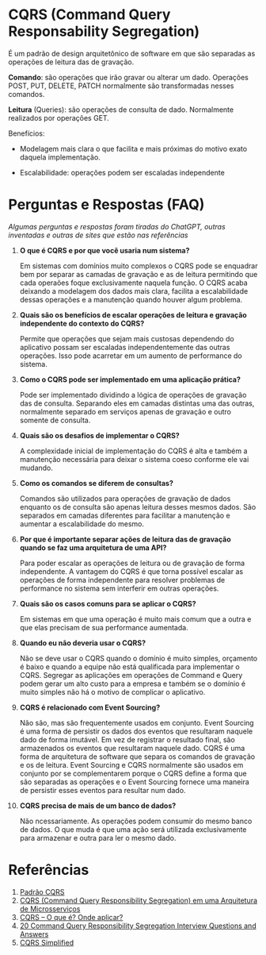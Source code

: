 # CQRS (Command Query Responsability Segregation)

É um padrão de design arquitetônico de software em que são separadas as operações de leitura das de gravação. 

**Comando**: são operações que irão gravar ou alterar um dado. Operações POST, PUT, DELETE, PATCH normalmente são transformadas nesses comandos.

**Leitura** (Queries): são operações de consulta de dado. Normalmente realizados por operações GET.

Benefícios:

- Modelagem mais clara o que facilita e mais próximas do motivo exato daquela implementação.

- Escalabilidade: operações podem ser escaladas independente

# Perguntas e Respostas (FAQ)

_Algumas perguntas e respostas foram tiradas do ChatGPT, outras inventadas e outras de sites que estão nas referências_

1. **O que é CQRS e por que você usaria num sistema?**

    Em sistemas com domínios muito complexos o CQRS pode se enquadrar bem por separar as camadas de gravação e as de leitura permitindo que cada operaões foque exclusivamente naquela função. O CQRS acaba deixando a modelagem dos dados mais clara, facilita a escalabilidade dessas operações e a manutenção quando houver algum problema.

1. **Quais são os benefícios de escalar operações de leitura e gravação independente do contexto do CQRS?**

    Permite que operações que sejam mais custosas dependendo do aplicativo possam ser escaladas independentemente das outras operações. Isso pode acarretar em um aumento de performance do sistema.
    
1. **Como o CQRS pode ser implementado em uma aplicação prática?**

    Pode ser implementado dividindo a lógica de operações de gravação das de consulta. Separando eles em camadas distintas uma das outras, normalmente separado em serviços apenas de gravação e outro somente de consulta.

1. **Quais são os desafios de implementar o CQRS?**

    A complexidade inicial de implementação do CQRS é alta e também a manutenção necessária para deixar o sistema coeso conforme ele vai mudando.

1. **Como os comandos se diferem de consultas?**

    Comandos são utilizados para operações de gravação de dados enquanto os de consulta são apenas leitura desses mesmos dados. São separados em camadas diferentes para facilitar a manutenção e aumentar a escalabilidade do mesmo.

1. **Por que é importante separar ações de leitura das de gravação quando se faz uma arquitetura de uma API?**

    Para poder escalar as operações de leitura ou de gravação de forma independente. A vantagem do CQRS é que torna possível escalar as operações de forma independente para resolver problemas de performance no sistema sem interferir em outras operações.

1. **Quais são os casos comuns para se aplicar o CQRS?**

    Em sistemas em que uma operação é muito mais comum que a outra e que elas precisam de sua performance aumentada.

1. **Quando eu não deveria usar o CQRS?**

    Não se deve usar o CQRS quando o domínio é muito simples, orçamento é baixo e quando a equipe não está qualificada para implementar o CQRS. Segregar as aplicações em operações de Command e Query podem gerar um alto custo para a empresa e também se o domínio é muito simples não há o motivo de complicar o aplicativo.

1. **CQRS é relacionado com Event Sourcing?**

    Não são, mas são frequentemente usados em conjunto. Event Sourcing é uma forma de persistir os dados dos eventos que resultaram naquele dado de forma imutável. Em vez de registrar o resultado final, são armazenados os eventos que resultaram naquele dado. CQRS é uma forma de arquitetura de software que separa os comandos de gravação e os de leitura. Event Sourcing e CQRS normalmente são usados em conjunto por se complementarem porque o CQRS define a forma que são separadas as operações e o Event Sourcing fornece uma maneira de persistir esses eventos para resultar num dado.

1. **CQRS precisa de mais de um banco de dados?**

    Não ncessariamente. As operações podem consumir do mesmo banco de dados. O que muda é que uma ação será utilizada exclusivamente para armazenar e outra para ler o mesmo dado.


# Referências

1. [Padrão CQRS](https://learn.microsoft.com/pt-br/azure/architecture/patterns/cqrs)
1. [CQRS (Command Query Responsibility Segregation) em uma Arquitetura de Microsserviços](https://medium.com/@marcelomg21/cqrs-command-query-responsibility-segregation-em-uma-arquitetura-de-micro-servi%C3%A7os-71dcb687a8a9)
1. [CQRS – O que é? Onde aplicar?](https://www.eduardopires.net.br/2016/07/cqrs-o-que-e-onde-aplicar/)
1. [20 Command Query Responsibility Segregation Interview Questions and Answers](https://climbtheladder.com/command-query-responsibility-segregation-interview-questions/)
1. [CQRS Simplified](https://medium.com/@miked/cqrs-simplified-1e3543ea0e1)